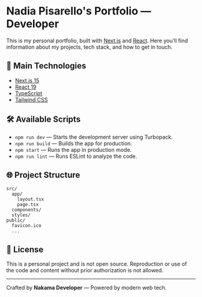 # Nadia Pisarello's Portfolio — Developer

This is my personal portfolio, built with [Next.js](https://nextjs.org/) and [React](https://react.dev/). Here you'll find information about my projects, tech stack, and how to get in touch.

## 🚀 Main Technologies

- [Next.js 15](https://nextjs.org/)
- [React 19](https://react.dev/)
- [TypeScript](https://www.typescriptlang.org/)
- [Tailwind CSS](https://tailwindcss.com/)

## 🛠️ Available Scripts

- `npm run dev` — Starts the development server using Turbopack.
- `npm run build` — Builds the app for production.
- `npm start` — Runs the app in production mode.
- `npm run lint` — Runs ESLint to analyze the code.

## 🌐 Project Structure

```
src/
  app/
    layout.tsx
    page.tsx
  components/
  styles/
public/
  favicon.ico
  ...
```

## 📄 License

This is a personal project and is not open source. Reproduction or use of the code and content without prior authorization is not allowed.

---

Crafted by **Nakama Developer** — Powered by modern web tech.
